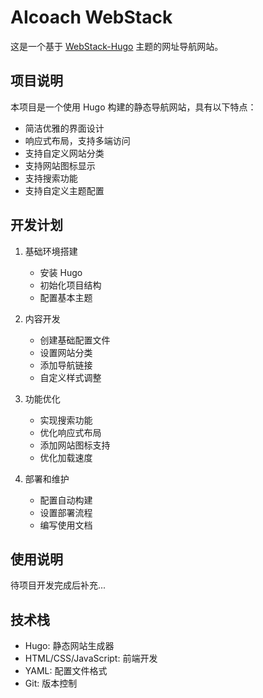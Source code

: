 # AIcoach WebStack

这是一个基于 [WebStack-Hugo](https://github.com/shenweiyan/WebStack-Hugo) 主题的网址导航网站。

## 项目说明

本项目是一个使用 Hugo 构建的静态导航网站，具有以下特点：

- 简洁优雅的界面设计
- 响应式布局，支持多端访问
- 支持自定义网站分类
- 支持网站图标显示
- 支持搜索功能
- 支持自定义主题配置

## 开发计划

1. 基础环境搭建

   - 安装 Hugo
   - 初始化项目结构
   - 配置基本主题

2. 内容开发

   - 创建基础配置文件
   - 设置网站分类
   - 添加导航链接
   - 自定义样式调整

3. 功能优化

   - 实现搜索功能
   - 优化响应式布局
   - 添加网站图标支持
   - 优化加载速度

4. 部署和维护
   - 配置自动构建
   - 设置部署流程
   - 编写使用文档

## 使用说明

待项目开发完成后补充...

## 技术栈

- Hugo: 静态网站生成器
- HTML/CSS/JavaScript: 前端开发
- YAML: 配置文件格式
- Git: 版本控制
